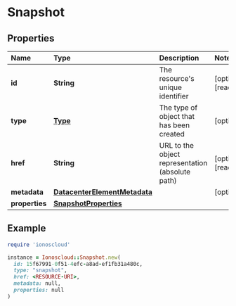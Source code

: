 # Snapshot

## Properties

| Name | Type | Description | Notes |
| :--- | :--- | :--- | :--- |
| **id** | **String** | The resource's unique identifier | \[optional\]\[readonly\] |
| **type** | [**Type**](type.md) | The type of object that has been created | \[optional\] |
| **href** | **String** | URL to the object representation \(absolute path\) | \[optional\]\[readonly\] |
| **metadata** | [**DatacenterElementMetadata**](datacenterelementmetadata.md) |  | \[optional\] |
| **properties** | [**SnapshotProperties**](snapshotproperties.md) |  |  |

## Example

```ruby
require 'ionoscloud'

instance = Ionoscloud::Snapshot.new(
  id: 15f67991-0f51-4efc-a8ad-ef1fb31a480c,
  type: "snapshot",
  href: <RESOURCE-URI>,
  metadata: null,
  properties: null
)
```

